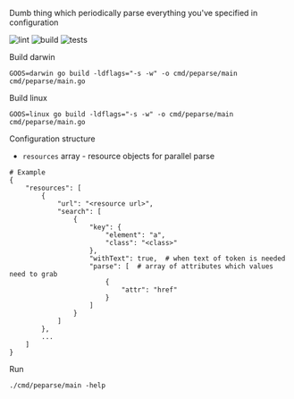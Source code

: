 Dumb thing which periodically parse everything you've specified in configuration

![lint](https://github.com/jxcorra/peparse/actions/workflows/lint.yaml/badge.svg)
![build](https://github.com/jxcorra/peparse/actions/workflows/build.yaml/badge.svg)
![tests](https://github.com/jxcorra/peparse/actions/workflows/test.yaml/badge.svg)

Build darwin
```
GOOS=darwin go build -ldflags="-s -w" -o cmd/peparse/main cmd/peparse/main.go
```

Build linux
```
GOOS=linux go build -ldflags="-s -w" -o cmd/peparse/main cmd/peparse/main.go
```

Configuration structure

- `resources` array - resource objects for parallel parse
```
# Example
{
    "resources": [
        {
            "url": "<resource url>",
            "search": [
                {
                    "key": {
                        "element": "a",
                        "class": "<class>"
                    },
                    "withText": true,  # when text of token is needed
                    "parse": [  # array of attributes which values need to grab
                        {
                            "attr": "href"
                        }
                    ]
                }
            ]
        },
        ...
    ]
}
```

Run
```
./cmd/peparse/main -help
```
